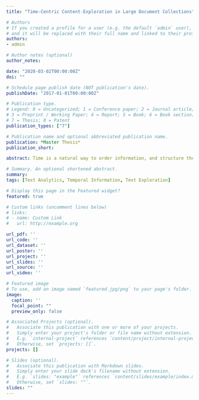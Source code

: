 ```yaml
---
title: "Time-Centric Content-Exploration in Large Document Collections"

# Authors
# If you created a profile for a user (e.g. the default `admin` user), write the username (folder name) here 
# and it will be replaced with their full name and linked to their profile.
authors:
- admin

# Author notes (optional)
author_notes:

date: "2020-03-02T00:00:00Z"
doi: ""

# Schedule page publish date (NOT publication's date).
publishDate: "2017-01-01T00:00:00Z"

# Publication type.
# Legend: 0 = Uncategorized; 1 = Conference paper; 2 = Journal article;
# 3 = Preprint / Working Paper; 4 = Report; 5 = Book; 6 = Book section;
# 7 = Thesis; 8 = Patent
publication_types: ["7"]

# Publication name and optional abbreviated publication name.
publication: *Master Thesis*
publication_short:

abstract: Time is a natural way to order information, and structure the sequence of events, e.g., along a timeline. Such representations allow users to grasp information at-a-glance and can hence replace or at least complement more complicated textual data. The manual construction of timelines, however, can prove to be a tedious and error-prone task. Moreover, such timelines are often static representations of the information given in a data set, and do not allow users to interact with the underlying data, limiting the user to a passive role. Exploratory scenarios aim to give a user an active role, in which she not only absorbs knowledge, but also influences in which ways the information is presented to her. In this thesis, we outline how graph models can be employed to explore document collections in a time-centric fashion, and use temporal information to automatically structure otherwise unstructured textual data. To achieve this, techniques from natural language processing like word co-occurrence extraction and named entity recognition are discussed and employed, focusing particularly on temporal information extraction, which in this thesis is done with the help of the domain-sensitive temporal tagger HeidelTime. Extracted temporal expressions are then used to build a graph model that assigns a term co-occurrence network to each temporal expression present in the document collection, s.t. there is exactly one graph for each point in time mentioned in the data set. Additionally, networks are subclassified depending on the type of time granularity they represent, i.e., if the associated temporal expression is of year, month or day granularity. To account for the varying relevance of a term or entity in regard to a timestamp, a tf-inverse timestamp frequency metric to rank terms for a given set of networks is introduced. Furthermore, we present multiple exploratory scenarios in which the proposed model can be applied, and in this context outline a framework that allows users to explore and gain insights about the chronology of events in a given document collection. To demonstrate the usefulness of the approach, the model is employed to two different data sets, one from a legal and one from a historical domain, and the respective results are discussed, showing that the automatically constructed networks accurately represent information given in the respective data set.

# Summary. An optional shortened abstract.
summary: 
tags: [Text Analytics, Temporal Information, Text Exploration]

# Display this page in the Featured widget?
featured: true

# Custom links (uncomment lines below)
# links:
# - name: Custom Link
#   url: http://example.org

url_pdf: ''
url_code: ''
url_dataset: ''
url_poster: ''
url_project: ''
url_slides: ''
url_source: ''
url_video: ''

# Featured image
# To use, add an image named `featured.jpg/png` to your page's folder. 
image:
  caption: ''
  focal_point: ""
  preview_only: false

# Associated Projects (optional).
#   Associate this publication with one or more of your projects.
#   Simply enter your project's folder or file name without extension.
#   E.g. `internal-project` references `content/project/internal-project/index.md`.
#   Otherwise, set `projects: []`.
projects: []

# Slides (optional).
#   Associate this publication with Markdown slides.
#   Simply enter your slide deck's filename without extension.
#   E.g. `slides: "example"` references `content/slides/example/index.md`.
#   Otherwise, set `slides: ""`.
slides: ""
---
```

